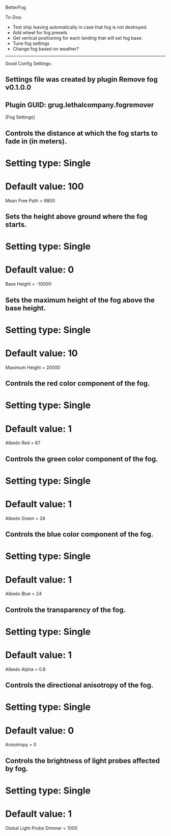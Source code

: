 BetterFog

To-Dos:
- Test ship leaving automatically in case that fog is not destroyed.
- Add wheel for fog presets
- Get vertical positioning for each landing that will set fog base.
- Tune fog settings
- Change fog based on weather?


-----------------------------------------
Good Config Settings:
## Settings file was created by plugin Remove fog v0.1.0.0
## Plugin GUID: grug.lethalcompany.fogremover

[Fog Settings]

## Controls the distance at which the fog starts to fade in (in meters).
# Setting type: Single
# Default value: 100
Mean Free Path = 9800

## Sets the height above ground where the fog starts.
# Setting type: Single
# Default value: 0
Base Height = -10000

## Sets the maximum height of the fog above the base height.
# Setting type: Single
# Default value: 10
Maximum Height = 20000

## Controls the red color component of the fog.
# Setting type: Single
# Default value: 1
Albedo Red = 67

## Controls the green color component of the fog.
# Setting type: Single
# Default value: 1
Albedo Green = 24

## Controls the blue color component of the fog.
# Setting type: Single
# Default value: 1
Albedo Blue = 24

## Controls the transparency of the fog.
# Setting type: Single
# Default value: 1
Albedo Alpha = 0.8

## Controls the directional anisotropy of the fog.
# Setting type: Single
# Default value: 0
Anisotropy = 0

## Controls the brightness of light probes affected by fog.
# Setting type: Single
# Default value: 1
Global Light Probe Dimmer = 1000

